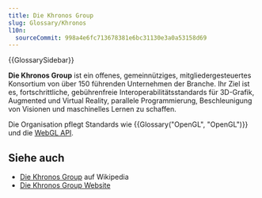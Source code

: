 ```yaml
---
title: Die Khronos Group
slug: Glossary/Khronos
l10n:
  sourceCommit: 998a4e6fc713678381e6bc31130e3a0a53158d69
---
```


{{GlossarySidebar}}

**Die Khronos Group** ist ein offenes, gemeinnütziges, mitgliedergesteuertes Konsortium von über 150 führenden Unternehmen der Branche. Ihr Ziel ist es, fortschrittliche, gebührenfreie Interoperabilitätsstandards für 3D-Grafik, Augmented und Virtual Reality, parallele Programmierung, Beschleunigung von Visionen und maschinelles Lernen zu schaffen.

Die Organisation pflegt Standards wie {{Glossary("OpenGL", "OpenGL")}} und die [WebGL API](/de/docs/Web/API/WebGL_API).

## Siehe auch

- [Die Khronos Group](https://en.wikipedia.org/wiki/Khronos_Group) auf Wikipedia
- [Die Khronos Group Website](https://www.khronos.org/)
